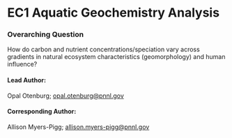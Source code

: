 # EC1 Aquatic Geochemistry Analysis

### Overarching Question
How do carbon and nutrient concentrations/speciation vary across gradients in natural ecosystem characteristics (geomorphology) and human influence?

#### Lead Author: 
Opal Otenburg; opal.otenburg@pnnl.gov

#### Corresponding Author: 
Allison Myers-Pigg; allison.myers-pigg@pnnl.gov
